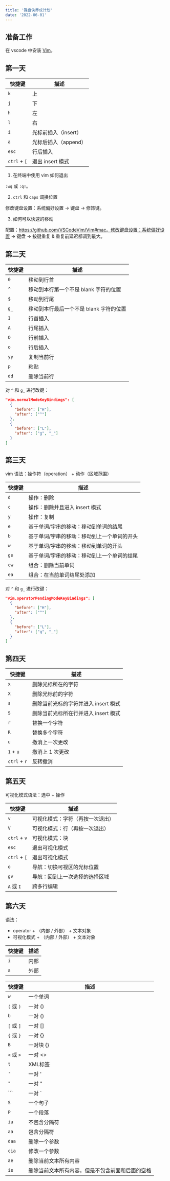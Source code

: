 ```yaml
---
title: '键盘侠养成计划'
date: '2022-06-01'
---
```


## 准备工作

在 vscode 中安装 [Vim](https://marketplace.visualstudio.com/items?itemName=vscodevim.vim)。

## 第一天

| 快捷键        | 描述               |
| ------------ | ----------------- |
| `k`          | 上                 |
| `j`          | 下                 |
| `h`          | 左                 |
| `l`          | 右                 |
| `i`          | 光标前插入（insert） |
| `a`          | 光标后插入（append） |
| `esc`        | 行后插入            |
| `ctrl` + `[` | 退出 insert 模式    |

1. 在终端中使用 vim 如何退出

`:wq` 或 `:q!`。

2. `ctrl` 和 `caps` 调换位置

修改键盘设置：系统偏好设置 -> 键盘 -> 修饰键。

3. 如何可以快速的移动

配置：https://github.com/VSCodeVim/Vim#mac。修改键盘设置：系统偏好设置 -> 键盘 -> 按键重复 & 重复前延迟都调到最大。

## 第二天

| 快捷键 | 描述                               |
| ----- | --------------------------------- |
| `0`   | 移动到行首                          |
| `^`   | 移动到本行第一个不是 blank 字符的位置  |
| `$`   | 移动到行尾                          |
| `g_`  | 移动到本行最后一个不是 blank 字符的位置 |
| `I`   | 行首插入                            |
| `A`   | 行尾插入                            |
| `O`   | 行前插入                            |
| `o`   | 行后插入                            |
| `yy`  | 复制当前行                          |
| `p`   | 粘贴                               |
| `dd`  | 删除当前行                          |

对 `^` 和 `g_` 进行改键：

``` json
"vim.normalModeKeyBindings": [
  {
    "before": ["H"],
    "after": ["^"]
  },
  {
    "before": ["L"],
    "after": ["g", "_"]
  } 
]
```

## 第三天

vim 语法：操作符（operation） + 动作（区域范围）

| 快捷键 | 描述                                 |
| ----- | ----------------------------------- |
| `d`   | 操作：删除                            |
| `c`   | 操作：删除并且进入 insert 模式          |
| `y`   | 操作：复制                            |
| `e`   | 基于单词/字串的移动：移动到单词的结尾      |
| `b`   | 基于单词/字串的移动：移动到上一个单词的开头 |
| `w`   | 基于单词/字串的移动：移动到单词的开头      |
| `ge`  | 基于单词/字串的移动：移动到上一个单词的结尾 |
| `cw`  | 组合：删除当前单词                      |
| `ea`  | 组合：在当前单词结尾处添加               |

对 `^` 和 `g_` 进行改键：

``` json
"vim.operatorPendingModeKeyBindings": [
  {
    "before": ["H"],
    "after": ["^"]
  },
  {
    "before": ["L"],
    "after": ["g", "_"]
  } 
]
```

## 第四天

| 快捷键        | 描述                             |
| ------------ | ------------------------------- |
| `x`          | 删除光标所在的字符                 |
| `X`          | 删除光标前的字符                   |
| `s`          | 删除当前光标的字符并进入 insert 模式 |
| `S`          | 删除当前光标所在行并进入 insert 模式 |
| `r`          | 替换一个字符                      |
| `R`          | 替换多个字符                      |
| `u`          | 撤消上一次更改                    |
| `1` + `u`    | 撤消上 1 次更改                   |
| `ctrl` + `r` | 反转撤消                         |

## 第五天

可视化模式语法：选中 + 操作

| 快捷键        | 描述                        |
| ------------ | -------------------------- |
| `v`          | 可视化模式：字符（再按一次退出） |
| `V`          | 可视化模式：行（再按一次退出）  |
| `ctrl` + `v` | 可视化模式：块               |
| `esc`        | 退出可视化模式               |
| `ctrl` + `[` | 退出可视化模式               |
| `o`          | 导航：切换可视区的光标位置     |
| `gv`         | 导航：回到上一次选择的选择区域  |
| `A` 或 `I`   | 跨多行编辑                   |

## 第六天

语法：

- operator + （内部 / 外部） + 文本对象
- 可视化模式 + （内部 / 外部） + 文本对象

| 快捷键 | 描述 |
| ----- | --- |
| `i`   | 内部 |
| `a`   | 外部 |

| 快捷键        | 描述                                 |
| ------------ | ----------------------------------- |
| `w`       | ⼀个单词                                |
| `(` 或 `)` | ⼀对 ()                                |
| `b`       | ⼀对 ()                                 |
| `[` 或 `]` | ⼀对 []                                |
| `{` 或 `}` | ⼀对 {}                                |
| `B`       | ⼀对块 {}                               |
| `<` 或 `>` | ⼀对 \<\>                              |
| `t`       | XML标签                                 |
| `'`       | ⼀对 '                                  |
| `"`       | 一对 "                                  |
| `\``      | ⼀对 \`                                  |
| `S`       | ⼀个句⼦                                 |
| `P`       | ⼀个段落                                 |
| `ia`      | 不包含分隔符                              |
| `aa`      | 包含分隔符                                |
| `daa`     | 删除⼀个参数                              |
| `cia`     | 修改⼀个参数                              |
| `ae`      | 删除当前⽂本所有内容                        |
| `ie`      | 删除当前⽂本所有内容，但是不包含前⾯和后⾯的空格 |
